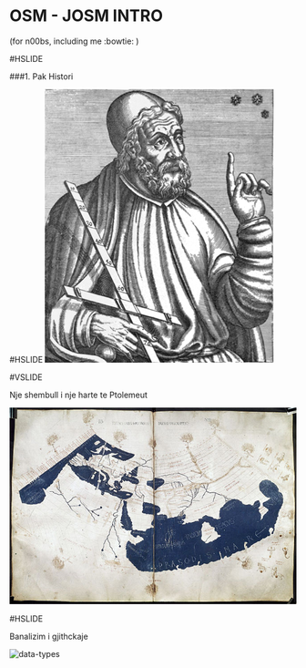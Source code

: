 # OSM - JOSM INTRO 
(for n00bs, including me :bowtie: )

#HSLIDE

###1. Pak Histori 

#HSLIDE
![Ptolemeu](img/ptolemy.png)

#VSLIDE

Nje shembull i nje harte te Ptolemeut

![Geograpphia](img/ptolemy-map.jpg)

#HSLIDE

Banalizim i gjithckaje

![data-types](img/data-types)
